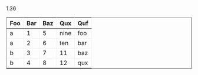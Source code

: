 1.36
<table style="border-style: outset; border-width: thin;">
	<thead>
	<tr>
		<th style="border-style: inset; border-width: thin;">Foo</th>
		<th style="border-style: inset; border-width: thin;">Bar</th>
		<th style="border-style: inset; border-width: thin;">Baz</th>
		<th style="border-style: inset; border-width: thin;">Qux</th>
		<th style="border-style: inset; border-width: thin;">Quf</th>
	</tr>
	</thead>
	<tbody>
	<tr>
		<td style="border-style: inset; border-width: thin;">a</td>
		<td style="border-style: inset; border-width: thin;">1</td>
		<td style="border-style: inset; border-width: thin;">5</td>
		<td style="border-style: inset; border-width: thin;">nine</td>
		<td style="border-style: inset; border-width: thin;">foo</td>
	</tr>
	<tr>
		<td style="border-style: inset; border-width: thin;">a</td>
		<td style="border-style: inset; border-width: thin;">2</td>
		<td style="border-style: inset; border-width: thin;">6</td>
		<td style="border-style: inset; border-width: thin;">ten</td>
		<td style="border-style: inset; border-width: thin;">bar</td>
	</tr>
	<tr>
		<td style="border-style: inset; border-width: thin;">b</td>
		<td style="border-style: inset; border-width: thin;">3</td>
		<td style="border-style: inset; border-width: thin;">7</td>
		<td style="border-style: inset; border-width: thin;">11</td>
		<td style="border-style: inset; border-width: thin;">baz</td>
	</tr>
	<tr>
		<td style="border-style: inset; border-width: thin;">b</td>
		<td style="border-style: inset; border-width: thin;">4</td>
		<td style="border-style: inset; border-width: thin;">8</td>
		<td style="border-style: inset; border-width: thin;">12</td>
		<td style="border-style: inset; border-width: thin;">qux</td>
	</tr>
	</tbody>
</table>
